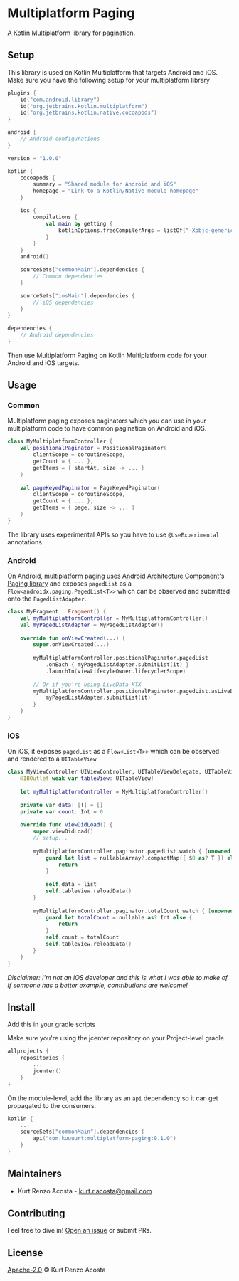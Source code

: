 # Multiplatform Paging

A Kotlin Multiplatform library for pagination.

## Setup

This library is used on Kotlin Multiplatform that targets Android and iOS. Make sure you have the following setup for your multiplatform library

```kotlin
plugins {
    id("com.android.library")
    id("org.jetbrains.kotlin.multiplatform")
    id("org.jetbrains.kotlin.native.cocoapods")
}

android {
    // Android configurations
}

version = "1.0.0"

kotlin {
    cocoapods {
        summary = "Shared module for Android and iOS"
        homepage = "Link to a Kotlin/Native module homepage"
    }

    ios {
        compilations {
            val main by getting {
                kotlinOptions.freeCompilerArgs = listOf("-Xobjc-generics")
            }
        }
    }
    android()

    sourceSets["commonMain"].dependencies {
        // Common dependencies
    }

    sourceSets["iosMain"].dependencies {
        // iOS dependencies
    }
}

dependencies {
    // Android dependencies
}

```

Then use Multiplatform Paging on Kotlin Multiplatform code for your Android and iOS targets.

## Usage

### Common

Multiplatform paging exposes paginators which you can use in your multiplatform code to have common pagination on Android and iOS.

```kotlin
class MyMultiplatformController {
    val positionalPaginator = PositionalPaginator(
        clientScope = coroutineScope,
        getCount = { ... },
        getItems = { startAt, size -> ... }
    )
    
    val pageKeyedPaginator = PageKeyedPaginator(
        clientScope = coroutineScope,
        getCount = { ... },
        getItems = { page, size -> ... }
    )
}
```

The library uses experimental APIs so you have to use `@UseExperimental` annotations.

### Android

On Android, multiplatform paging uses [Android Architecture Component's Paging library](https://developer.android.com/topic/libraries/architecture/paging) and exposes `pagedList` as a `Flow<androidx.paging.PagedList<T>>` which can be observed and submitted onto the `PagedListAdapter`.

```kotlin
class MyFragment : Fragment() {
    val myMultiplatformController = MyMultiplatformController()
    val myPagedListAdapter = MyPagedListAdapter()
    
    override fun onViewCreated(...) {
        super.onViewCreated(...)
        
        myMultiplatformController.positionalPaginator.pagedList
            .onEach { myPagedListAdapter.submitList(it) }
            .launchIn(viewLifecyleOwner.lifecyclerScope)
            
        // Or if you're using LiveData KTX
        myMultiplatformController.positionalPaginator.pagedList.asLiveData().observe(viewLifecycleOwner) {
            myPagedListAdapter.submitList(it)
        }
    }
}
```


### iOS

On iOS, it exposes `pagedList` as a `Flow<List<T>>` which can be observed and rendered to a `UITableView`

```swift
class MyViewController UIViewController, UITableViewDelegate, UITableViewDataSource {
    @IBOutlet weak var tableView: UITableView!
    
    let myMultiplatformController = MyMultiplatformController()
    
    private var data: [T] = []
    private var count: Int = 0
    
    override func viewDidLoad() {
        super.viewDidLoad()
        // setup...
        
        myMultiplatformController.paginator.pagedList.watch { [unowned self] nullableArray in
            guard let list = nullableArray?.compactMap({ $0 as? T }) else {
                return
            }
      
            self.data = list
            self.tableView.reloadData()
        }
    
        myMultiplatformController.paginator.totalCount.watch { [unowned self] nullable in
            guard let totalCount = nullable as? Int else {
                return
            }
            self.count = totalCount
            self.tableView.reloadData()
        }
    }
}
```

*Disclaimer: I'm not an iOS developer and this is what I was able to make of. If someone has a better example, contributions are welcome!*

## Install

Add this in your gradle scripts

Make sure you're using the jcenter repository on your Project-level gradle
```kotlin
allprojects {
    repositories {
        ...
        jcenter()
    }
}
```

On the module-level, add the library as an `api` dependency so it can get propagated to the consumers.
```kotlin
kotlin {
    ...
    sourceSets["commonMain"].dependencies {
        api("com.kuuuurt:multiplatform-paging:0.1.0")
    }
}
```

## Maintainers

- Kurt Renzo Acosta - [kurt.r.acosta@gmail.com](mailto:kurt.r.acosta@gmail.com)

## Contributing

Feel free to dive in! [Open an issue](https://github.com/kuuuurt/multiplatform-paging/issues/new) or submit PRs.

## License

[Apache-2.0](LICENSE) © Kurt Renzo Acosta
